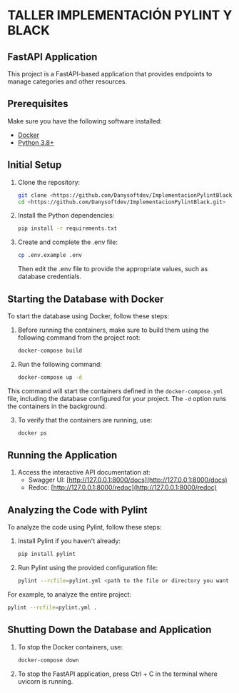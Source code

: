 # TALLER IMPLEMENTACIÓN PYLINT Y BLACK

## FastAPI Application

This project is a FastAPI-based application that provides endpoints to manage categories and other resources.

## Prerequisites

Make sure you have the following software installed:

- [Docker](https://www.docker.com/)
- [Python 3.8+](https://www.python.org/downloads/)

## Initial Setup

1. Clone the repository:
    ```bash
    git clone <https://github.com/Danysoftdev/ImplementacionPylintBlack.git>
    cd <https://github.com/Danysoftdev/ImplementacionPylintBlack.git>
    ```

2. Install the Python dependencies:
    ```bash
    pip install -r requirements.txt
    ```

3. Create and complete the .env file:
    ```bash
    cp .env.example .env
    ```

    Then edit the .env file to provide the appropriate values, such as database credentials.

## Starting the Database with Docker

To start the database using Docker, follow these steps:

1. Before running the containers, make sure to build them using the following command from the project root:

    ```bash
    docker-compose build
    ```

2. Run the following command:
    ```bash
    docker-compose up -d
    ```

This command will start the containers defined in the `docker-compose.yml` file, including the database configured for your project. The `-d` option runs the containers in the background.

3. To verify that the containers are running, use:
    ```bash
    docker ps
    ```

## Running the Application

1. Access the interactive API documentation at:
    - Swagger UI: [http://127.0.0.1:8000/docs](http://127.0.0.1:8000/docs)
    - Redoc: [http://127.0.0.1:8000/redoc](http://127.0.0.1:8000/redoc)

## Analyzing the Code with Pylint

To analyze the code using Pylint, follow these steps:

1. Install Pylint if you haven't already:
    ```bash
    pip install pylint
    ```

2. Run Pylint using the provided configuration file:
    ```bash
    pylint --rcfile=pylint.yml <path to the file or directory you want to analyze>
    ```

For example, to analyze the entire project:
   ```bash
   pylint --rcfile=pylint.yml .
   ```
## Shutting Down the Database and Application

1. To stop the Docker containers, use:
    ```bash
    docker-compose down
    ```
2. To stop the FastAPI application, press Ctrl + C in the terminal where uvicorn is running.
